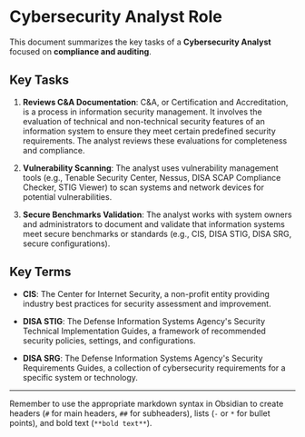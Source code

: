 # Cybersecurity Analyst Role

This document summarizes the key tasks of a **Cybersecurity Analyst** focused on **compliance and auditing**.

## Key Tasks

1. **Reviews C&A Documentation**: C&A, or Certification and Accreditation, is a process in information security management. It involves the evaluation of technical and non-technical security features of an information system to ensure they meet certain predefined security requirements. The analyst reviews these evaluations for completeness and compliance.

2. **Vulnerability Scanning**: The analyst uses vulnerability management tools (e.g., Tenable Security Center, Nessus, DISA SCAP Compliance Checker, STIG Viewer) to scan systems and network devices for potential vulnerabilities.

3. **Secure Benchmarks Validation**: The analyst works with system owners and administrators to document and validate that information systems meet secure benchmarks or standards (e.g., CIS, DISA STIG, DISA SRG, secure configurations).

## Key Terms

- **CIS**: The Center for Internet Security, a non-profit entity providing industry best practices for security assessment and improvement.

- **DISA STIG**: The Defense Information Systems Agency's Security Technical Implementation Guides, a framework of recommended security policies, settings, and configurations.

- **DISA SRG**: The Defense Information Systems Agency's Security Requirements Guides, a collection of cybersecurity requirements for a specific system or technology.

---

Remember to use the appropriate markdown syntax in Obsidian to create headers (`#` for main headers, `##` for subheaders), lists (`-` or `*` for bullet points), and bold text (`**bold text**`).